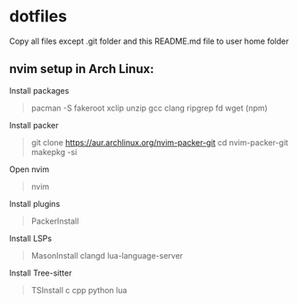 # dotfiles

Copy all files except .git folder and this README.md file to user home folder

## nvim setup in Arch Linux:
Install packages
> pacman -S fakeroot xclip unzip gcc clang ripgrep fd wget (npm)

Install packer
> git clone https://aur.archlinux.org/nvim-packer-git
> cd nvim-packer-git
> makepkg -si

Open nvim
> nvim

Install plugins
> PackerInstall

Install LSPs
> MasonInstall clangd lua-language-server

Install Tree-sitter
> TSInstall c cpp python lua
